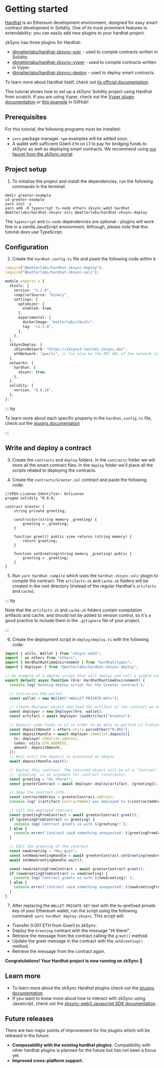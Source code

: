 # Getting started

[Hardhat](https://hardhat.org) is an Ethereum development environment, designed for easy smart contract development in Solidity. One of its most prominent features is extendability: you can easily add new plugins to your hardhat project.

zkSync has three plugins for Hardhat:

- [@matterlabs/hardhat-zksync-solc](./plugins.md#matterlabs-hardhat-zksync-solc) - used to compile contracts written in Solidity.
- [@matterlabs/hardhat-zksync-vyper](./plugins.md#matterlabs-hardhat-zksync-vyper) - used to compile contracts written in Vyper.
- [@matterlabs/hardhat-zksync-deploy](./plugins.md#matterlabs-hardhat-zksync-deploy) - used to deploy smart contracts.

To learn more about Hardhat itself, check out [its official documentation](https://hardhat.org/getting-started/).

This tutorial shows how to set up a zkSync Solidity project using Hardhat from scratch.
If you are using Vyper, check out the [Vyper plugin documentation](./plugins.md#matterlabs-hardhat-zksync-vyper) or [this example](https://github.com/matter-labs/hardhat-zksync/tree/main/examples/vyper-example) in GitHub!

## Prerequisites

For this tutorial, the following programs must be installed:

- `yarn` package manager. `npm` examples will be added soon.
- A wallet with sufficient Göerli `ETH` on L1 to pay for bridging funds to zkSync as well as deploying smart contracts. We recommend using [our faucet from the zkSync portal](https://portal.zksync.io/faucet).

## Project setup

1. To initialize the project and install the dependencies, run the following commands in the terminal:

```
mkdir greeter-example
cd greeter-example
yarn init -y
yarn add -D typescript ts-node ethers zksync-web3 hardhat @matterlabs/hardhat-zksync-solc @matterlabs/hardhat-zksync-deploy
```

The `typescript` and `ts-node` dependencies are optional - plugins will work fine in a vanilla JavaScript environment. Although, please note that this tutorial _does_ use TypeScript.

## Configuration

2. Create the `hardhat.config.ts` file and paste the following code within it:

```typescript
require("@matterlabs/hardhat-zksync-deploy");
require("@matterlabs/hardhat-zksync-solc");

module.exports = {
  zksolc: {
    version: "1.2.0",
    compilerSource: "binary",
    settings: {
      optimizer: {
        enabled: true,
      },
      experimental: {
        dockerImage: "matterlabs/zksolc",
        tag: "v1.2.0",
      },
    },
  },
  zkSyncDeploy: {
    zkSyncNetwork: "https://zksync2-testnet.zksync.dev",
    ethNetwork: "goerli", // Can also be the RPC URL of the network (e.g. `https://goerli.infura.io/v3/<API_KEY>`)
  },
  networks: {
    hardhat: {
      zksync: true,
    },
  },
  solidity: {
    version: "0.8.16",
  },
};
```

::: tip

To learn more about each specific property in the `hardhat.config.ts` file, check out the [plugins documentation](./plugins.md)

:::

## Write and deploy a contract

3. Create the `contracts` and `deploy` folders. In the `contracts` folder we will store all the smart contract files. In the `deploy` folder we'll place all the scripts related to deploying the contracts.

4. Create the `contracts/Greeter.sol` contract and paste the following code:

```solidity
//SPDX-License-Identifier: Unlicense
pragma solidity ^0.8.0;

contract Greeter {
    string private greeting;

    constructor(string memory _greeting) {
        greeting = _greeting;
    }

    function greet() public view returns (string memory) {
        return greeting;
    }

    function setGreeting(string memory _greeting) public {
        greeting = _greeting;
    }
}
```

5. Run `yarn hardhat compile` which uses the `hardhat-zksync-solc` plugin to compile the contract. The `artifacts-zk` and `cache-zk` folders will be created in the root directory (instead of the regular Hardhat's `artifacts` and `cache`).

::: tip

Note that the `artifacts-zk` and `cache-zk` folders contain compilation artifacts and cache, and should not be added to version control, so it's a good practice to include them in the `.gitignore` file of your project.

:::

6. Create the deployment script in `deploy/deploy.ts` with the following code:

```typescript
import { utils, Wallet } from "zksync-web3";
import * as ethers from "ethers";
import { HardhatRuntimeEnvironment } from "hardhat/types";
import { Deployer } from "@matterlabs/hardhat-zksync-deploy";

// An example of a deploy script that will deploy and call a simple contract.
export default async function (hre: HardhatRuntimeEnvironment) {
  console.log(`Running deploy script for the Greeter contract`);

  // Initialize the wallet.
  const wallet = new Wallet("<WALLET-PRIVATE-KEY>");

  // Create deployer object and load the artifact of the contract we want to deploy.
  const deployer = new Deployer(hre, wallet);
  const artifact = await deployer.loadArtifact("Greeter");

  // Deposit some funds to L2 in order to be able to perform L2 transactions.
  const depositAmount = ethers.utils.parseEther("0.001");
  const depositHandle = await deployer.zkWallet.deposit({
    to: deployer.zkWallet.address,
    token: utils.ETH_ADDRESS,
    amount: depositAmount,
  });
  // Wait until the deposit is processed on zkSync
  await depositHandle.wait();

  // Deploy this contract. The returned object will be of a `Contract` type, similarly to ones in `ethers`.
  // `greeting` is an argument for contract constructor.
  const greeting = "Hi there!";
  const greeterContract = await deployer.deploy(artifact, [greeting]);

  // Show the contract info.
  const contractAddress = greeterContract.address;
  console.log(`${artifact.contractName} was deployed to ${contractAddress}`);

  // Call the deployed contract.
  const greetingFromContract = await greeterContract.greet();
  if (greetingFromContract == greeting) {
    console.log(`Contract greets us with ${greeting}!`);
  } else {
    console.error(`Contract said something unexpected: ${greetingFromContract}`);
  }

  // Edit the greeting of the contract
  const newGreeting = "Hey guys";
  const setNewGreetingHandle = await greeterContract.setGreeting(newGreeting);
  await setNewGreetingHandle.wait();

  const newGreetingFromContract = await greeterContract.greet();
  if (newGreetingFromContract == newGreeting) {
    console.log(`Contract greets us with ${newGreeting}!`);
  } else {
    console.error(`Contract said something unexpected: ${newGreetingFromContract}`);
  }
}
```

7. After replacing the `WALLET-PRIVATE-KEY` text with the `0x`-prefixed private key of your Ethereum wallet, run the script using the following command: `yarn hardhat deploy-zksync`. This script will:

- Transfer 0.001 ETH from Goerli to zkSync.
- Deploy the `Greeting` contract with the message "Hi there!".
- Retrieve the message from the contract calling the `greet()` method.
- Update the greet message in the contract with the `setGreeting()` method.
- Retrieve the message from the contract again.

**Congratulations! Your Hardhat project is now running on zkSync 🎉**

## Learn more

- To learn more about the zkSync Hardhat plugins check out the [plugins documentation](./plugins).
- If you want to know more about how to interact with zkSync using Javascript, check out the [zksync-web3 Javascript SDK documentation](../js) .

## Future releases

There are two major points of improvement for the plugins which will be released in the future:

- **Composability with the existing hardhat plugins.** Compatibility with other hardhat plugins is planned for the future but has not been a focus yet.
- **Improved cross-platform support.**
